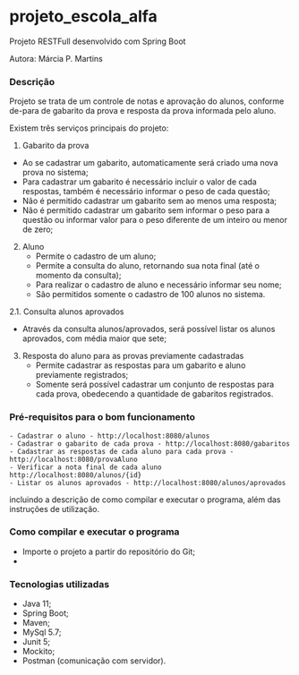 # projeto_escola_alfa
Projeto RESTFull desenvolvido com Spring Boot

Autora: Márcia P. Martins

### Descrição

Projeto se trata de um controle de notas e aprovação do alunos, conforme de-para de gabarito da prova e resposta da prova informada pelo aluno. 

Existem três serviços principais do projeto:

1. Gabarito da prova
  - Ao se cadastrar um gabarito, automaticamente será criado uma nova prova no sistema;
  - Para cadastrar um gabarito é necessário incluir o valor de cada respostas, também é necessário informar o peso de cada questão;
  - Não é permitido cadastrar um gabarito sem ao menos uma resposta;
  - Não é permitido cadastrar um gabarito sem informar o peso para a questão ou informar valor para o peso diferente de um inteiro ou menor de zero;

2. Aluno
   - Permite o cadastro de um aluno;
   - Permite a consulta do aluno, retornando sua nota final (até o momento da consulta);
   - Para realizar o cadastro de aluno e necessário informar seu nome;
   - São permitidos somente o cadastro de 100 alunos no sistema.

2.1. Consulta alunos aprovados
   - Através da consulta alunos/aprovados, será possível listar os alunos aprovados, com média maior que sete;

3. Resposta do aluno para as provas previamente cadastradas
   - Permite cadastrar as respostas para um gabarito e aluno previamente registrados;
   - Somente será possível cadastrar um conjunto de respostas para cada prova, obedecendo a quantidade de gabaritos registrados.

### Pré-requisitos para o bom funcionamento

	- Cadastrar o aluno - http://localhost:8080/alunos
	- Cadastrar o gabarito de cada prova - http://localhost:8080/gabaritos
	- Cadastrar as respostas de cada aluno para cada prova - http://localhost:8080/provaAluno
	- Verificar a nota final de cada aluno http://localhost:8080/alunos/{id}
	- Listar os alunos aprovados - http://localhost:8080/alunos/aprovados

incluindo a descrição de como compilar e executar o programa, além das instruções de utilização.

### Como compilar e executar o programa

- Importe o projeto a partir do repositório do Git;
- 
  
   
   

### Tecnologias utilizadas
- Java 11;
- Spring Boot;
- Maven;
- MySql 5.7;
- Junit 5;
- Mockito;
- Postman (comunicação com servidor).


